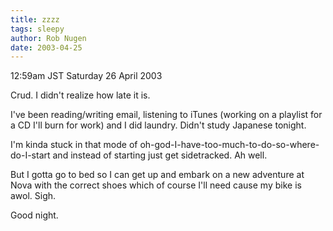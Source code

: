 ```yaml
---
title: zzzz
tags: sleepy
author: Rob Nugen
date: 2003-04-25
---
```


<p class=date>12:59am JST Saturday 26 April 2003</p>

<p>Crud.  I didn't realize how late it is.</p>

<p>I've been reading/writing email, listening to iTunes (working on a playlist
for a CD I'll burn for work) and I did laundry.  Didn't study Japanese
tonight.</p>

<p>I'm kinda stuck in that mode of
oh-god-I-have-too-much-to-do-so-where-do-I-start and instead of
starting just get sidetracked.  Ah well.</p>

<p>But I gotta go to bed so I can get up and embark on a new adventure
at Nova with the correct shoes which of course I'll need cause my bike
is awol.  Sigh.</p>

<p>Good night.</p>
